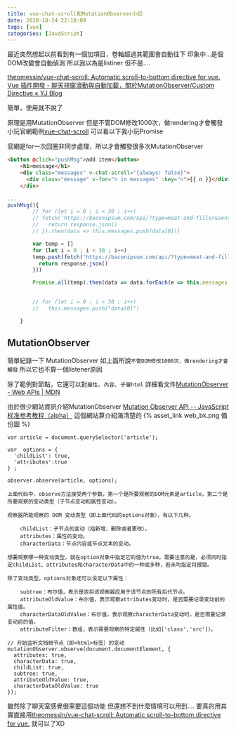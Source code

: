 ```yaml
---
title: vue-chat-scroll和MutationObserver小記
date: 2018-10-24 22:10:09
tags: [vue]
categories: [JavaScript]
---
```


最近突然想起以前看到有一個加項目，卷軸超過其範圍會自動往下
印象中...是個DOM改變會自動偵測
所以我以為是listiner
但不是....

<!--more-->


[theomessin/vue-chat-scroll: Automatic scroll-to-bottom directive for vue.](https://github.com/theomessin/vue-chat-scroll)
[Vue 插件開發 - 聊天視窗滾動與自動加載，關於MutationObserver/Custom Directive « YJ Blog](http://sj82516-blog.logdown.com/posts/3095129)

簡單，使用就不說了



原理是用MutationObserver
但是不管DOM修改1000次，做rendering才會觸發
小玩官網範例[vue-chat-scroll](https://theomessin.github.io/vue-chat-scroll/)
可以看以下我小玩Promise

官網是for一次回圈非同步處理，所以才會觸發很多次MutationObserver

```html
<button @click="pushMsg">add item</button>
    <h1>message</h1>
    <div class="messages" v-chat-scroll="{always: false}">
      <div class="message" v-for="n in messages" :key="n">{{ n }}</div>
    </div>
```

```js
...
pushMsg(){
        // for (let i = 0 ; i < 30 ; i++)
        // fetch('https://baconipsum.com/api/?type=meat-and-filler&sentences=1&start-with-lorem=1').then(function (response) {
        //   return response.json()
        // }).then(data => this.messages.push(data[0]))

        var temp = []
        for (let i = 0 ; i < 30 ; i++)
        temp.push(fetch('https://baconipsum.com/api/?type=meat-and-filler&sentences=1&start-with-lorem=1').then(function (response) {
          return response.json()
        }))

        Promise.all(temp).then(data => data.forEach(e => this.messages.push(e)))
        

        // for (let i = 0 ; i < 30 ; i++)
        //   this.messages.push("data[0]")

    }

```

## MutationObserver 

簡單紀錄一下
MutationObserver 如上面所說`不管DOM修改1000次，做rendering才會觸發`
所以它也不算一個listener原因

除了範例對節點，它還可以對`屬性`、`內容`、`子層html`
詳細看文件[MutationObserver - Web APIs | MDN](https://developer.mozilla.org/zh-TW/docs/Web/API/MutationObserver)

由於很少網站資訊介紹MutationObserver
[Mutation Observer API -- JavaScript 标准参考教程（alpha）](http://javascript.ruanyifeng.com/dom/mutationobserver.html)
這個網站算介紹滿清楚的
{% asset_link web_bk.png 備份圖 %}

```
var article = document.querySelector('article');

var  options = {
  'childList': true,
  'attributes':true
} ;

observer.observe(article, options);

上面代码中，observe方法接受两个参数，第一个是所要观察的DOM元素是article，第二个是所要观察的变动类型（子节点变动和属性变动）。

观察器所能观察的 DOM 变动类型（即上面代码的options对象），有以下几种。

    childList：子节点的变动（指新增，删除或者更改）。
    attributes：属性的变动。
    characterData：节点内容或节点文本的变动。

想要观察哪一种变动类型，就在option对象中指定它的值为true。需要注意的是，必须同时指定childList、attributes和characterData中的一种或多种，若未均指定将报错。

除了变动类型，options对象还可以设定以下属性：

    subtree：布尔值，表示是否将该观察器应用于该节点的所有后代节点。
    attributeOldValue：布尔值，表示观察attributes变动时，是否需要记录变动前的属性值。
    characterDataOldValue：布尔值，表示观察characterData变动时，是否需要记录变动前的值。
    attributeFilter：数组，表示需要观察的特定属性（比如['class','src']）。

// 开始监听文档根节点（即<html>标签）的变动
mutationObserver.observe(document.documentElement, {
  attributes: true,
  characterData: true,
  childList: true,
  subtree: true,
  attributeOldValue: true,
  characterDataOldValue: true
});

```


雖然除了聊天室感覺很需要這個功能
但還想不到什麼情境可以用到....
要真的用其實直接用[theomessin/vue-chat-scroll: Automatic scroll-to-bottom directive for vue.](https://github.com/theomessin/vue-chat-scroll)
就可以了XD
